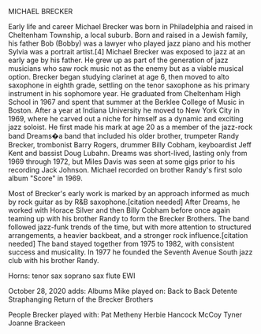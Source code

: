 MICHAEL BRECKER

Early life and career
Michael Brecker was born in Philadelphia and raised in Cheltenham Township, a local suburb. Born and raised in a Jewish family, his father Bob (Bobby) was a lawyer who played jazz piano and his mother Sylvia was a portrait artist.[4] Michael Brecker was exposed to jazz at an early age by his father. He grew up as part of the generation of jazz musicians who saw rock music not as the enemy but as a viable musical option. Brecker began studying clarinet at age 6, then moved to alto saxophone in eighth grade, settling on the tenor saxophone as his primary instrument in his sophomore year. He graduated from Cheltenham High School in 1967 and spent that summer at the Berklee College of Music in Boston. After a year at Indiana University he moved to New York City in 1969, where he carved out a niche for himself as a dynamic and exciting jazz soloist. He first made his mark at age 20 as a member of the jazz-rock band Dreams�a band that included his older brother, trumpeter Randy Brecker, trombonist Barry Rogers, drummer Billy Cobham, keyboardist Jeff Kent and bassist Doug Lubahn. Dreams was short-lived, lasting only from 1969 through 1972, but Miles Davis was seen at some gigs prior to his recording Jack Johnson. Michael recorded on brother Randy's first solo album "Score" in 1969.

Most of Brecker's early work is marked by an approach informed as much by rock guitar as by R&B saxophone.[citation needed] After Dreams, he worked with Horace Silver and then Billy Cobham before once again teaming up with his brother Randy to form the Brecker Brothers. The band followed jazz-funk trends of the time, but with more attention to structured arrangements, a heavier backbeat, and a stronger rock influence.[citation needed] The band stayed together from 1975 to 1982, with consistent success and musicality. In 1977 he founded the Seventh Avenue South jazz club with his brother Randy.

Horns:
tenor sax
soprano sax
flute
EWI

October 28, 2020 adds:
Albums Mike played on:
Back to Back
Detente
Straphanging
Return of the Brecker Brothers

People Brecker played with:
Pat Metheny
Herbie Hancock
McCoy Tyner
Joanne Brackeen

